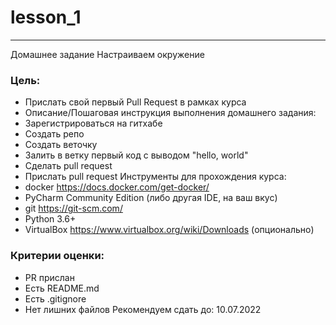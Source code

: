 # lesson_1
***
Домашнее задание
Настраиваем окружение

### Цель:
- Прислать свой первый Pull Request в рамках курса 
- Описание/Пошаговая инструкция выполнения домашнего задания:
- Зарегистрироваться на гитхабе 
- Создать репо 
- Создать веточку 
- Залить в ветку первый код с выводом "hello, world"
- Сделать pull request 
- Прислать pull request Инструменты для прохождения курса:
- docker https://docs.docker.com/get-docker/
- PyCharm Community Edition (либо другая IDE, на ваш вкус)
- git https://git-scm.com/
- Python 3.6+ 
- VirtualBox https://www.virtualbox.org/wiki/Downloads (опционально)

### Критерии оценки:
- PR прислан
- Есть README.md
- Есть .gitignore
- Нет лишних файлов
Рекомендуем сдать до: 10.07.2022